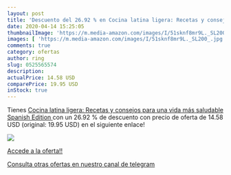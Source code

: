 ```yaml
---
layout: post
title: 'Descuento del 26.92 % en Cocina latina ligera: Recetas y consejos'
date: 2020-04-14 15:25:05
thumbnailImage: 'https://m.media-amazon.com/images/I/51sknf8mr9L._SL200_.jpg'
images: [ 'https://m.media-amazon.com/images/I/51sknf8mr9L._SL200_.jpg' ]
comments: true
category: ofertas
author: ring
slug: 0525565574
description:
actualPrice: 14.58 USD
comparePrice: 19.95 USD
inStock: true
---
```


Tienes [Cocina latina ligera: Recetas y consejos para una vida más saludable  Spanish Edition ](https://www.amazon.com/dp/0525565574/?tag=redken08-20) con un 26.92 % de descuento con precio de oferta de 14.58 USD (original: 19.95 USD) en el siguiente enlace!

[![](https://m.media-amazon.com/images/I/51sknf8mr9L._SL200_.jpg)](https://www.amazon.com/dp/0525565574/?tag=redken08-20)

[Accede a la oferta!!](https://www.amazon.com/dp/0525565574/?tag=redken08-20)

[Consulta otras ofertas en nuestro canal de telegram](https://t.me/s/ofertas25)
